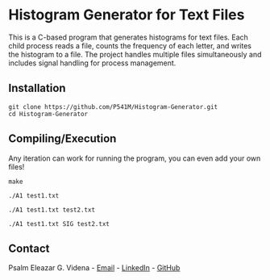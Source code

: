 
# Histogram Generator for Text Files
This is a C-based program that generates histograms for text files. Each child process reads a file, counts the frequency of each letter, and writes the histogram to a file. The project handles multiple files simultaneously and includes signal handling for process management.

## Installation

```
git clone https://github.com/P541M/Histogram-Generator.git
cd Histogram-Generator
```

## Compiling/Execution
Any iteration can work for running the program, you can even add your own files!
```
make

./A1 test1.txt

./A1 test1.txt test2.txt

./A1 test1.txt SIG test2.txt
```

## Contact
Psalm Eleazar G. Videna - [Email](mailto:videna.psalmeleazar@gmail.com) - [LinkedIn](https://www.linkedin.com/in/pevidena/) - [GitHub](https://github.com/P541M)
